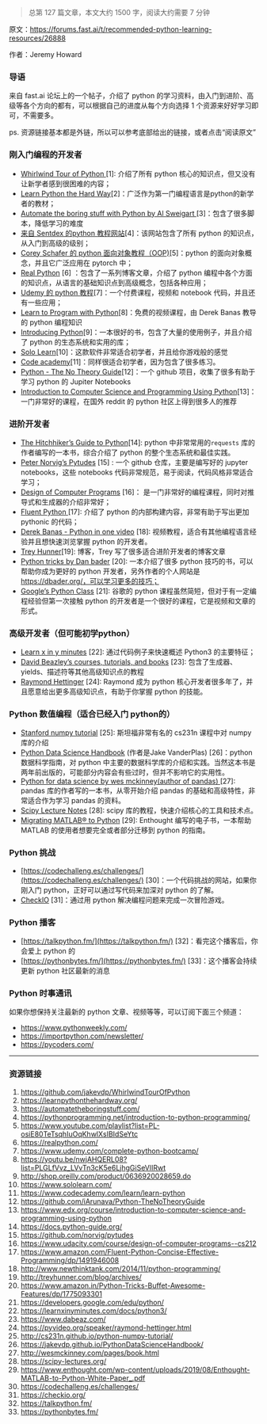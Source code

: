 > 总第 127 篇文章，本文大约  1500 字，阅读大约需要 7 分钟



原文：https://forums.fast.ai/t/recommended-python-learning-resources/26888

作者：Jeremy Howard



### 导语

来自 fast.ai 论坛上的一个帖子，介绍了 python 的学习资料，由入门到进阶、高级等各个方向的都有，可以根据自己的进度从每个方向选择 1 个资源来好好学习即可，不需要多。

ps. 资源链接基本都是外链，所以可以参考底部给出的链接，或者点击“阅读原文”

### 刚入门编程的开发者

- [Whirlwind Tour of Python ](https://github.com/jakevdp/WhirlwindTourOfPython)[1]: 介绍了所有 python 核心的知识点，但又没有让新学者感到很困难的内容；
- [Learn Python the Hard Way](https://learnpythonthehardway.org/)[2]：广泛作为第一门编程语言是python的新学者的教材；
- [Automate the boring stuff with Python by Al Sweigart ](https://automatetheboringstuff.com/)[3]：包含了很多脚本，降低学习的难度
- [来自 Sentdex 的python 教程网站](https://pythonprogramming.net/introduction-to-python-programming/)[4]：该网站包含了所有 python 的知识点，从入门到高级的级别；
- [Corey Schafer 的 python 面向对象教程（OOP)](https://www.youtube.com/playlist?list=PL-osiE80TeTsqhIuOqKhwlXsIBIdSeYtc)[5]：python 的面向对象概念，并且它广泛应用在 pytorch 中；
- [Real Python](https://realpython.com/) [6] ：包含了一系列博客文章，介绍了 python 编程中各个方面的知识点，从语言的基础知识点到高级概念，包括各种应用；
- [Udemy 的 python 教程](https://www.udemy.com/complete-python-bootcamp/)[7]：一个付费课程，视频和 notebook 代码，并且还有一些应用；
- [Learn to Program with Python](https://youtu.be/nwjAHQERL08?list=PLGLfVvz_LVvTn3cK5e6LjhgGiSeVlIRwt)[8]：免费的视频课程，由 Derek Banas 教导的 python 编程知识
- [Introducing Python](http://shop.oreilly.com/product/0636920028659.do)[9]：一本很好的书，包含了大量的使用例子，并且介绍了 python 的生态系统和实用的库；
- [Solo Learn](https://www.sololearn.com/)[10]：这款软件非常适合初学者，并且给你游戏般的感觉
- [Code academy](https://www.codecademy.com/learn/learn-python)[11]：同样很适合初学者，因为包含了很多练习。
- [Python - The No Theory Guide](https://github.com/iArunava/Python-TheNoTheoryGuide)[12]：一个 github 项目，收集了很多有助于学习 python 的 Jupiter Notebooks
- [Introduction to Computer Science and Programming Using Python](https://www.edx.org/course/introduction-to-computer-science-and-programming-using-python)[13]：一门非常好的课程，在国外 reddit 的 python 社区上得到很多人的推荐

### 进阶开发者

- [The Hitchhiker’s Guide to Python](https://docs.python-guide.org/)[14]:  python 中非常常用的`requests` 库的作者编写的一本书，综合介绍了 python 的整个生态系统和最佳实践。
- [Peter Norvig’s Pytudes](https://github.com/norvig/pytudes) [15] : 一个 github 仓库，主要是编写好的 jupyter notebooks，这些 notebooks 代码非常规范，易于阅读，代码风格非常适合学习；
- [Design of Computer Programs](https://www.udacity.com/course/design-of-computer-programs--cs212) [16]： 是一门非常好的编程课程，同时对推导式和生成器的介绍非常好；
- [Fluent Python ](https://www.amazon.com/Fluent-Python-Concise-Effective-Programming/dp/1491946008)[17]: 介绍了 python 的内部构建内容，非常有助于写出更加 pythonic 的代码； 
- [Derek Banas - Python in one video](http://www.newthinktank.com/2014/11/python-programming/) [18]: 视频教程，适合有其他编程语言经验并且想快速浏览掌握 python 的开发者。
- [Trey Hunner](http://treyhunner.com/blog/archives/)[19]: 博客，Trey 写了很多适合进阶开发者的博客文章
- [Python tricks by Dan bader](https://www.amazon.in/Python-Tricks-Buffet-Awesome-Features/dp/1775093301) [20]: 一本介绍了很多 python 技巧的书，可以帮助你成为更好的 python 开发者，另外作者的个人网站是 https://dbader.org/，可以学习更多的技巧；
- [Google’s Python Class](https://developers.google.com/edu/python/) [21]: 谷歌的 python 课程虽然简短，但对于有一定编程经验但第一次接触 python 的开发者是一个很好的课程，它是视频和文章的形式。



### 高级开发者（但可能初学python）

- [Learn x in y minutes](https://learnxinyminutes.com/docs/python3/) [22]: 通过代码例子来快速概述 Python3 的主要特征；
- [David Beazley’s courses, tutorials, and books](https://www.dabeaz.com/) [23]:  包含了生成器、yields、描述符等其他高级知识点的教程
- [Raymond Hettinger](https://pyvideo.org/speaker/raymond-hettinger.html) [24]: Raymond 成为 python 核心开发者很多年了，并且愿意给出更多高级知识点，有助于你掌握 python 的技能。



### Python 数值编程（适合已经入门 python的）

- [Stanford numpy tutorial](http://cs231n.github.io/python-numpy-tutorial/) [25]: 斯坦福非常有名的 cs231n 课程中对 numpy 库的介绍
- [Python Data Science Handbook](https://jakevdp.github.io/PythonDataScienceHandbook/) (作者是Jake VanderPlas) [26]：python 数据科学指南，对 python 中主要的数据科学库的介绍和实践。当然这本书是两年前出版的，可能部分内容会有些过时，但并不影响它的实用性。
- [Python for data science by wes mckinney(author of pandas) ](http://wesmckinney.com/pages/book.html) [27]: pandas 库的作者写的一本书，从零开始介绍 pandas 的基础和高级特性，非常适合作为学习 pandas 的资料。
- [Scipy Lecture Notes](https://scipy-lectures.org/) [28]: scipy 库的教程，快速介绍核心的工具和技术点。
- [Migrating MATLAB® to Python](https://www.enthought.com/wp-content/uploads/2019/08/Enthought-MATLAB-to-Python-White-Paper_.pdf) [29]: Enthought 编写的电子书，一本帮助 MATLAB 的使用者想要完全或者部分迁移到 python 的指南。

### Python 挑战

- [https://codechalleng.es/challenges/](https://codechalleng.es/challenges/) [30]：一个代码挑战的网站，如果你刚入门 python，正好可以通过写代码来加深对 python 的了解。
- [CheckIO](https://checkio.org/) [31]：通过用 python 解决编程问题来完成一次冒险游戏。

### Python 播客

- [https://talkpython.fm/](https://talkpython.fm/) [32]：看完这个播客后，你会爱上 python 的
- [https://pythonbytes.fm/](https://pythonbytes.fm/) [33]：这个播客会持续更新 python 社区最新的消息

### Python 时事通讯

如果你想保持关注最新的 python 文章、视频等等，可以订阅下面三个频道：

- https://www.pythonweekly.com/
- https://importpython.com/newsletter/
- https://pycoders.com/



------

### 资源链接

1. https://github.com/jakevdp/WhirlwindTourOfPython
2. https://learnpythonthehardway.org/
3. https://automatetheboringstuff.com/
4. https://pythonprogramming.net/introduction-to-python-programming/
5. https://www.youtube.com/playlist?list=PL-osiE80TeTsqhIuOqKhwlXsIBIdSeYtc
6. https://realpython.com/
7. https://www.udemy.com/complete-python-bootcamp/
8. https://youtu.be/nwjAHQERL08?list=PLGLfVvz_LVvTn3cK5e6LjhgGiSeVlIRwt
9. http://shop.oreilly.com/product/0636920028659.do
10. https://www.sololearn.com/
11. https://www.codecademy.com/learn/learn-python
12. https://github.com/iArunava/Python-TheNoTheoryGuide
13. https://www.edx.org/course/introduction-to-computer-science-and-programming-using-python
14. https://docs.python-guide.org/
15. https://github.com/norvig/pytudes
16. https://www.udacity.com/course/design-of-computer-programs--cs212
17. https://www.amazon.com/Fluent-Python-Concise-Effective-Programming/dp/1491946008
18. http://www.newthinktank.com/2014/11/python-programming/
19. http://treyhunner.com/blog/archives/
20. https://www.amazon.in/Python-Tricks-Buffet-Awesome-Features/dp/1775093301
21. https://developers.google.com/edu/python/
22. https://learnxinyminutes.com/docs/python3/
23. https://www.dabeaz.com/
24. https://pyvideo.org/speaker/raymond-hettinger.html
25. http://cs231n.github.io/python-numpy-tutorial/
26. https://jakevdp.github.io/PythonDataScienceHandbook/
27. http://wesmckinney.com/pages/book.html
28. https://scipy-lectures.org/
29. https://www.enthought.com/wp-content/uploads/2019/08/Enthought-MATLAB-to-Python-White-Paper_.pdf
30. https://codechalleng.es/challenges/
31. https://checkio.org/
32. https://talkpython.fm/
33. https://pythonbytes.fm/











